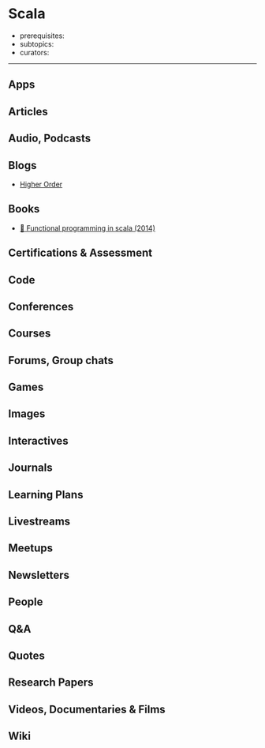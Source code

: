 # Scala

- prerequisites:
- subtopics:
- curators:

------

## Apps

## Articles

## Audio, Podcasts

## Blogs

- [Higher Order](http://blog.higher-order.com/)

## Books

- [📕 Functional programming in scala (2014)](https://www.manning.com/books/functional-programming-in-scala)

## Certifications & Assessment

## Code

## Conferences

## Courses

## Forums, Group chats

## Games

## Images

## Interactives

## Journals

## Learning Plans

## Livestreams

## Meetups

## Newsletters

## People

## Q&A

## Quotes

## Research Papers

## Videos, Documentaries & Films

## Wiki
